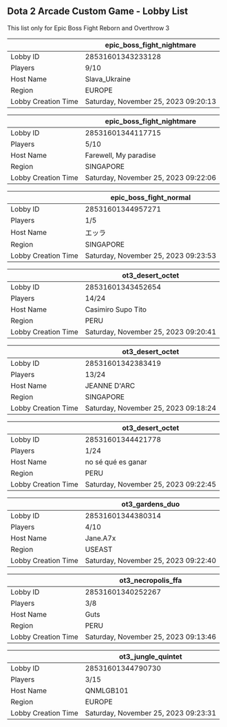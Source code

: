 ## Dota 2 Arcade Custom Game - Lobby List

This list only for Epic Boss Fight Reborn and Overthrow 3

|  | epic_boss_fight_nightmare |
| ------ | ------ |
| Lobby ID | 28531601343233128 |
| Players | 9/10 |
| Host Name | Slava_Ukraine |
| Region | EUROPE |
| Lobby Creation Time | Saturday, November 25, 2023 09:20:13 |


|  | epic_boss_fight_nightmare |
| ------ | ------ |
| Lobby ID | 28531601344117715 |
| Players | 5/10 |
| Host Name | Farewell, My paradise |
| Region | SINGAPORE |
| Lobby Creation Time | Saturday, November 25, 2023 09:22:06 |


|  | epic_boss_fight_normal |
| ------ | ------ |
| Lobby ID | 28531601344957271 |
| Players | 1/5 |
| Host Name | エッラ |
| Region | SINGAPORE |
| Lobby Creation Time | Saturday, November 25, 2023 09:23:53 |


|  | ot3_desert_octet |
| ------ | ------ |
| Lobby ID | 28531601343452654 |
| Players | 14/24 |
| Host Name | Casimiro Supo Tito |
| Region | PERU |
| Lobby Creation Time | Saturday, November 25, 2023 09:20:41 |


|  | ot3_desert_octet |
| ------ | ------ |
| Lobby ID | 28531601342383419 |
| Players | 13/24 |
| Host Name | JEANNE D'ARC |
| Region | SINGAPORE |
| Lobby Creation Time | Saturday, November 25, 2023 09:18:24 |


|  | ot3_desert_octet |
| ------ | ------ |
| Lobby ID | 28531601344421778 |
| Players | 1/24 |
| Host Name | no sé qué es ganar |
| Region | PERU |
| Lobby Creation Time | Saturday, November 25, 2023 09:22:45 |


|  | ot3_gardens_duo |
| ------ | ------ |
| Lobby ID | 28531601344380314 |
| Players | 4/10 |
| Host Name | Jane.A7x |
| Region | USEAST |
| Lobby Creation Time | Saturday, November 25, 2023 09:22:40 |


|  | ot3_necropolis_ffa |
| ------ | ------ |
| Lobby ID | 28531601340252267 |
| Players | 3/8 |
| Host Name | Guts |
| Region | PERU |
| Lobby Creation Time | Saturday, November 25, 2023 09:13:46 |


|  | ot3_jungle_quintet |
| ------ | ------ |
| Lobby ID | 28531601344790730 |
| Players | 3/15 |
| Host Name | QNMLGB101 |
| Region | EUROPE |
| Lobby Creation Time | Saturday, November 25, 2023 09:23:31 |


